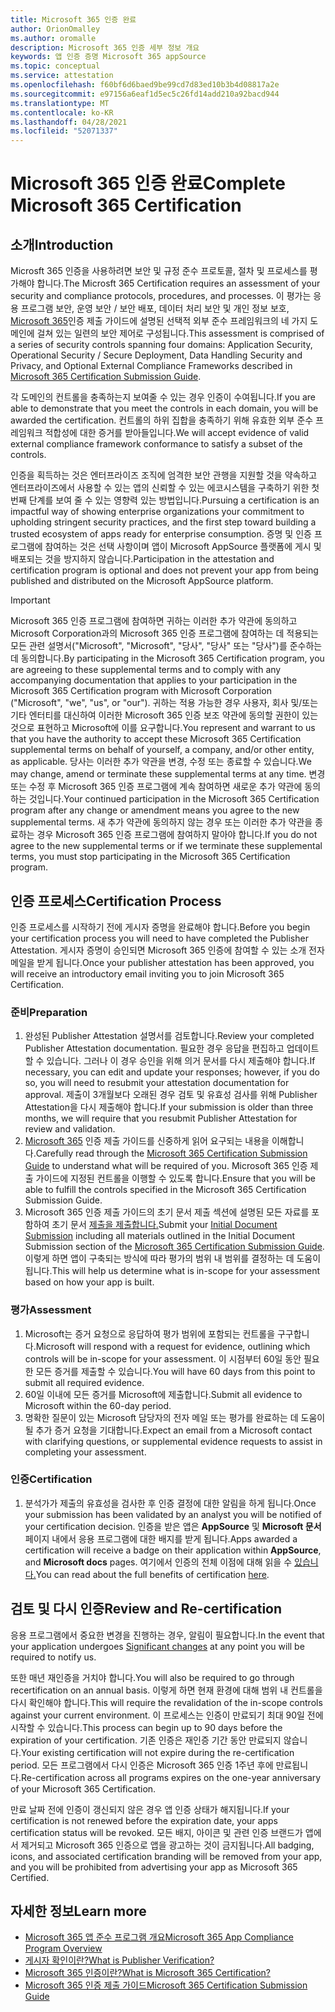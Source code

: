 ```yaml
---
title: Microsoft 365 인증 완료
author: OrionOmalley
ms.author: oromalle
description: Microsoft 365 인증 세부 정보 개요
keywords: 앱 인증 증명 Microsoft 365 appSource
ms.topic: conceptual
ms.service: attestation
ms.openlocfilehash: f60bf6d6baed9be99cd7d83ed10b3b4d08817a2e
ms.sourcegitcommit: e97156a6eaf1d5ec5c26fd14add210a92bacd944
ms.translationtype: MT
ms.contentlocale: ko-KR
ms.lasthandoff: 04/28/2021
ms.locfileid: "52071337"
---
```

# <a name="complete-microsoft-365-certification"></a><span data-ttu-id="80cc3-104">Microsoft 365 인증 완료</span><span class="sxs-lookup"><span data-stu-id="80cc3-104">Complete Microsoft 365 Certification</span></span>

## <a name="introduction"></a><span data-ttu-id="80cc3-105">소개</span><span class="sxs-lookup"><span data-stu-id="80cc3-105">Introduction</span></span>

<span data-ttu-id="80cc3-106">Microsft 365 인증을 사용하려면 보안 및 규정 준수 프로토콜, 절차 및 프로세스를 평가해야 합니다.</span><span class="sxs-lookup"><span data-stu-id="80cc3-106">The Microsft 365 Certification requires an assessment of your security and compliance protocols, procedures, and processes.</span></span> <span data-ttu-id="80cc3-107">이 평가는 응용 프로그램 보안, 운영 보안 / 보안 배포, 데이터 처리 보안 및 개인 정보 보호, [Microsoft 365](https://docs.microsoft.com/microsoft-365-app-certification/docs/certification-submission-guide)인증 제출 가이드에 설명된 선택적 외부 준수 프레임워크의 네 가지 도메인에 걸쳐 있는 일련의 보안 제어로 구성됩니다.</span><span class="sxs-lookup"><span data-stu-id="80cc3-107">This assessment is comprised of a series of security controls spanning four domains: Application Security, Operational Security / Secure Deployment, Data Handling Security and Privacy, and Optional External Compliance Frameworks described in [Microsoft 365 Certification Submission Guide](https://docs.microsoft.com/microsoft-365-app-certification/docs/certification-submission-guide).</span></span>

<span data-ttu-id="80cc3-108">각 도메인의 컨트롤을 충족하는지 보여줄 수 있는 경우 인증이 수여됩니다.</span><span class="sxs-lookup"><span data-stu-id="80cc3-108">If you are able to demonstrate that you meet the controls in each domain, you will be awarded the certification.</span></span> <span data-ttu-id="80cc3-109">컨트롤의 하위 집합을 충족하기 위해 유효한 외부 준수 프레임워크 적합성에 대한 증거를 받아들입니다.</span><span class="sxs-lookup"><span data-stu-id="80cc3-109">We will accept evidence of valid external compliance framework conformance to satisfy a subset of the controls.</span></span> 

<span data-ttu-id="80cc3-110">인증을 획득하는 것은 엔터프라이즈 조직에 엄격한 보안 관행을 지원할 것을 약속하고 엔터프라이즈에서 사용할 수 있는 앱의 신뢰할 수 있는 에코시스템을 구축하기 위한 첫 번째 단계를 보여 줄 수 있는 영향력 있는 방법입니다.</span><span class="sxs-lookup"><span data-stu-id="80cc3-110">Pursuing a certification is an impactful way of showing enterprise organizations your commitment to upholding stringent security practices, and the first step toward building a trusted ecosystem of apps ready for enterprise consumption.</span></span> <span data-ttu-id="80cc3-111">증명 및 인증 프로그램에 참여하는 것은 선택 사항이며 앱이 Microsoft AppSource 플랫폼에 게시 및 배포되는 것을 방지하지 않습니다.</span><span class="sxs-lookup"><span data-stu-id="80cc3-111">Participation in the attestation and certification program is optional and does not prevent your app from being published and distributed on the Microsoft AppSource platform.</span></span>

> [!IMPORTANT]
> <span data-ttu-id="80cc3-112">Microsoft 365 인증 프로그램에 참여하면 귀하는 이러한 추가 약관에 동의하고 Microsoft Corporation과의 Microsoft 365 인증 프로그램에 참여하는 데 적용되는 모든 관련 설명서("Microsoft", "Microsoft", "당사", "당사" 또는 "당사")를 준수하는 데 동의합니다.</span><span class="sxs-lookup"><span data-stu-id="80cc3-112">By participating in the Microsoft 365 Certification  program, you are agreeing to these supplemental terms and to comply with any accompanying documentation that applies to your participation in the Microsoft 365 Certification program with Microsoft Corporation ("Microsoft", "we", "us",  or "our").</span></span> <span data-ttu-id="80cc3-113">귀하는 적용 가능한 경우 사용자, 회사 및/또는 기타 엔터티를 대신하여 이러한 Microsoft 365 인증 보조 약관에 동의할 권한이 있는 것으로 표현하고 Microsoft에 이를 요구합니다.</span><span class="sxs-lookup"><span data-stu-id="80cc3-113">You represent and warrant to us that you have the authority to accept these Microsoft 365 Certification supplemental terms on behalf of yourself, a company, and/or other entity, as applicable.</span></span> <span data-ttu-id="80cc3-114">당사는 이러한 추가 약관을 변경, 수정 또는 종료할 수 있습니다.</span><span class="sxs-lookup"><span data-stu-id="80cc3-114">We may change, amend or terminate these supplemental terms at any time.</span></span> <span data-ttu-id="80cc3-115">변경 또는 수정 후 Microsoft 365 인증 프로그램에 계속 참여하면 새로운 추가 약관에 동의하는 것입니다.</span><span class="sxs-lookup"><span data-stu-id="80cc3-115">Your continued participation in the Microsoft 365 Certification program after any change or amendment means you agree to the new supplemental terms.</span></span> <span data-ttu-id="80cc3-116">새 추가 약관에 동의하지 않는 경우 또는 이러한 추가 약관을 종료하는 경우 Microsoft 365 인증 프로그램에 참여하지 말아야 합니다.</span><span class="sxs-lookup"><span data-stu-id="80cc3-116">If you do not agree to the new supplemental terms or if we terminate these supplemental terms, you must stop participating in the Microsoft 365 Certification program.</span></span>

## <a name="certification-process"></a><span data-ttu-id="80cc3-117">인증 프로세스</span><span class="sxs-lookup"><span data-stu-id="80cc3-117">Certification Process</span></span>

<span data-ttu-id="80cc3-118">인증 프로세스를 시작하기 전에 게시자 증명을 완료해야 합니다.</span><span class="sxs-lookup"><span data-stu-id="80cc3-118">Before you begin your certification process you will need to have completed the Publisher Attestation.</span></span> <span data-ttu-id="80cc3-119">게시자 증명이 승인되면 Microsoft 365 인증에 참여할 수 있는 소개 전자 메일을 받게 됩니다.</span><span class="sxs-lookup"><span data-stu-id="80cc3-119">Once your publisher attestation has been approved, you will receive an introductory email inviting you to join Microsoft 365 Certification.</span></span>

### <a name="preparation"></a><span data-ttu-id="80cc3-120">준비</span><span class="sxs-lookup"><span data-stu-id="80cc3-120">Preparation</span></span>
1. <span data-ttu-id="80cc3-121">완성된 Publisher Attestation 설명서를 검토합니다.</span><span class="sxs-lookup"><span data-stu-id="80cc3-121">Review your completed Publisher Attestation documentation.</span></span> <span data-ttu-id="80cc3-122">필요한 경우 응답을 편집하고 업데이트할 수 있습니다. 그러나 이 경우 승인을 위해 의거 문서를 다시 제출해야 합니다.</span><span class="sxs-lookup"><span data-stu-id="80cc3-122">If necessary, you can edit and update your responses; however, if you do so, you will need to resubmit your attestation documentation for approval.</span></span> <span data-ttu-id="80cc3-123">제출이 3개월보다 오래된 경우 검토 및 유효성 검사를 위해 Publisher Attestation을 다시 제출해야 합니다.</span><span class="sxs-lookup"><span data-stu-id="80cc3-123">If your submission is older than three months, we will require that you resubmit Publisher Attestation for review and validation.</span></span> 
1. <span data-ttu-id="80cc3-124">[Microsoft 365](https://docs.microsoft.com/microsoft-365-app-certification/docs/certification-submission-guide) 인증 제출 가이드를 신중하게 읽어 요구되는 내용을 이해합니다.</span><span class="sxs-lookup"><span data-stu-id="80cc3-124">Carefully read through the [Microsoft 365 Certification Submission Guide](https://docs.microsoft.com/microsoft-365-app-certification/docs/certification-submission-guide) to understand what will be required of you.</span></span> <span data-ttu-id="80cc3-125">Microsoft 365 인증 제출 가이드에 지정된 컨트롤을 이행할 수 있도록 합니다.</span><span class="sxs-lookup"><span data-stu-id="80cc3-125">Ensure that you will be able to fulfill the controls specified in the Microsoft 365 Certification Submission Guide.</span></span>
1. <span data-ttu-id="80cc3-126">Microsoft [](https://docs.microsoft.com/microsoft-365-app-certification/docs/certification-submission-guide#initial-document-submission) 365 인증 제출 가이드의 초기 문서 제출 섹션에 설명된 모든 자료를 포함하여 초기 문서 [제출을 제출합니다.](https://docs.microsoft.com/microsoft-365-app-certification/docs/certification-submission-guide)</span><span class="sxs-lookup"><span data-stu-id="80cc3-126">Submit your [Initial Document Submission](https://docs.microsoft.com/microsoft-365-app-certification/docs/certification-submission-guide#initial-document-submission) including all materials outlined in the Initial Document Submission section of the [Microsoft 365 Certification Submission Guide](https://docs.microsoft.com/microsoft-365-app-certification/docs/certification-submission-guide).</span></span> <span data-ttu-id="80cc3-127">이렇게 하면 앱이 구축되는 방식에 따라 평가의 범위 내 범위를 결정하는 데 도움이 됩니다.</span><span class="sxs-lookup"><span data-stu-id="80cc3-127">This will help us determine what is in-scope for your assessment based on how your app is built.</span></span>

### <a name="assessment"></a><span data-ttu-id="80cc3-128">평가</span><span class="sxs-lookup"><span data-stu-id="80cc3-128">Assessment</span></span>
1. <span data-ttu-id="80cc3-129">Microsoft는 증거 요청으로 응답하여 평가 범위에 포함되는 컨트롤을 구구합니다.</span><span class="sxs-lookup"><span data-stu-id="80cc3-129">Microsoft will respond with a request for evidence, outlining which controls will be in-scope for your assessment.</span></span> <span data-ttu-id="80cc3-130">이 시점부터 60일 동안 필요한 모든 증거를 제출할 수 있습니다.</span><span class="sxs-lookup"><span data-stu-id="80cc3-130">You will have 60 days from this point to submit all required evidence.</span></span>
1. <span data-ttu-id="80cc3-131">60일 이내에 모든 증거를 Microsoft에 제출합니다.</span><span class="sxs-lookup"><span data-stu-id="80cc3-131">Submit all evidence to Microsoft within the 60-day period.</span></span>
1. <span data-ttu-id="80cc3-132">명확한 질문이 있는 Microsoft 담당자의 전자 메일 또는 평가를 완료하는 데 도움이 될 추가 증거 요청을 기대합니다.</span><span class="sxs-lookup"><span data-stu-id="80cc3-132">Expect an email from a Microsoft contact with clarifying questions, or supplemental evidence requests to assist in completing your assessment.</span></span>

### <a name="certification"></a><span data-ttu-id="80cc3-133">인증</span><span class="sxs-lookup"><span data-stu-id="80cc3-133">Certification</span></span>
1. <span data-ttu-id="80cc3-134">분석가가 제출의 유효성을 검사한 후 인증 결정에 대한 알림을 하게 됩니다.</span><span class="sxs-lookup"><span data-stu-id="80cc3-134">Once your submission has been validated by an analyst you will be notified of your certification decision.</span></span> <span data-ttu-id="80cc3-135">인증을 받은 앱은 **AppSource** 및 **Microsoft 문서** 페이지 내에서 응용 프로그램에 대한 배지를 받게 됩니다.</span><span class="sxs-lookup"><span data-stu-id="80cc3-135">Apps awarded a certification will receive a badge on their application within **AppSource**, and **Microsoft docs** pages.</span></span> <span data-ttu-id="80cc3-136">여기에서 인증의 전체 이점에 대해 읽을 수 [있습니다.](https://docs.microsoft.com/microsoft-365-app-certification/docs/enterprise-app-certification-guide#program-benefits)</span><span class="sxs-lookup"><span data-stu-id="80cc3-136">You can read about the full benefits of certification [here](https://docs.microsoft.com/microsoft-365-app-certification/docs/enterprise-app-certification-guide#program-benefits).</span></span>

## <a name="review-and-re-certification"></a><span data-ttu-id="80cc3-137">검토 및 다시 인증</span><span class="sxs-lookup"><span data-stu-id="80cc3-137">Review and Re-certification</span></span>
<span data-ttu-id="80cc3-138">응용 프로그램에서 중요한 변경을 [](https://docs.microsoft.com/microsoft-365-app-certification/docs/certification-submission-guide#significant-changes) 진행하는 경우, 알림이 필요합니다.</span><span class="sxs-lookup"><span data-stu-id="80cc3-138">In the event that your application undergoes [Significant changes](https://docs.microsoft.com/microsoft-365-app-certification/docs/certification-submission-guide#significant-changes) at any point you will be required to notify us.</span></span>

<span data-ttu-id="80cc3-139">또한 매년 재인증을 거치야 합니다.</span><span class="sxs-lookup"><span data-stu-id="80cc3-139">You will also be required to go through recertification on an annual basis.</span></span> <span data-ttu-id="80cc3-140">이렇게 하면 현재 환경에 대해 범위 내 컨트롤을 다시 확인해야 합니다.</span><span class="sxs-lookup"><span data-stu-id="80cc3-140">This will require the revalidation of the in-scope controls against your current environment.</span></span> <span data-ttu-id="80cc3-141">이 프로세스는 인증이 만료되기 최대 90일 전에 시작할 수 있습니다.</span><span class="sxs-lookup"><span data-stu-id="80cc3-141">This process can begin up to 90 days before the expiration of your certification.</span></span> <span data-ttu-id="80cc3-142">기존 인증은 재인증 기간 동안 만료되지 않습니다.</span><span class="sxs-lookup"><span data-stu-id="80cc3-142">Your existing certification will not expire during the re-certification period.</span></span> <span data-ttu-id="80cc3-143">모든 프로그램에서 다시 인증은 Microsoft 365 인증 1주년 후에 만료됩니다.</span><span class="sxs-lookup"><span data-stu-id="80cc3-143">Re-certification across all programs expires on the one-year anniversary of your Microsoft 365 Certification.</span></span>

<span data-ttu-id="80cc3-144">만료 날짜 전에 인증이 갱신되지 않은 경우 앱 인증 상태가 해지됩니다.</span><span class="sxs-lookup"><span data-stu-id="80cc3-144">If your certification is not renewed before the expiration date, your apps certification status will be revoked.</span></span> <span data-ttu-id="80cc3-145">모든 배지, 아이콘 및 관련 인증 브랜드가 앱에서 제거되고 Microsoft 365 인증으로 앱을 광고하는 것이 금지됩니다.</span><span class="sxs-lookup"><span data-stu-id="80cc3-145">All badging, icons, and associated certification branding will be removed from your app, and you will be prohibited from advertising your app as Microsoft 365 Certified.</span></span>



## <a name="learn-more"></a><span data-ttu-id="80cc3-146">자세한 정보</span><span class="sxs-lookup"><span data-stu-id="80cc3-146">Learn more</span></span>

* [<span data-ttu-id="80cc3-147">Microsoft 365 앱 준수 프로그램 개요</span><span class="sxs-lookup"><span data-stu-id="80cc3-147">Microsoft 365 App Compliance Program Overview</span></span>](~/overview.md)  
* [<span data-ttu-id="80cc3-148">게시자 확인이란?</span><span class="sxs-lookup"><span data-stu-id="80cc3-148">What is Publisher Verification?</span></span>](https://docs.microsoft.com/azure/active-directory/develop/publisher-verification-overview)
* [<span data-ttu-id="80cc3-149">Microsoft 365 인증이란?</span><span class="sxs-lookup"><span data-stu-id="80cc3-149">What is Microsoft 365 Certification?</span></span>](~/docs/enterprise-app-certification-guide.md)  
* [<span data-ttu-id="80cc3-150">Microsoft 365 인증 제출 가이드</span><span class="sxs-lookup"><span data-stu-id="80cc3-150">Microsoft 365 Certification Submission Guide</span></span>](~/docs/certification-submission-guide.md)

